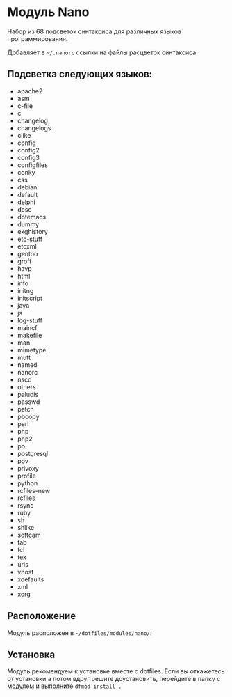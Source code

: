 # Модуль Nano

Набор из 68 подсветок синтаксиса для различных языков программирования.

Добавляет в `~/.nanorc` ссылки на файлы расцветок синтаксиса.

## Подсветка следующих языков:

* apache2
* asm
* c-file
* c
* changelog
* changelogs
* clike
* config
* config2
* config3
* configfiles
* conky
* css
* debian
* default
* delphi
* desc
* dotemacs
* dummy
* ekghistory
* etc-stuff
* etcxml
* gentoo
* groff
* havp
* html
* info
* initng
* initscript
* java
* js
* log-stuff
* maincf
* makefile
* man
* mimetype
* mutt
* named
* nanorc
* nscd
* others
* paludis
* passwd
* patch
* pbcopy
* perl
* php
* php2
* po
* postgresql
* pov
* privoxy
* profile
* python
* rcfiles-new
* rcfiles
* rsync
* ruby
* sh
* shlike
* softcam
* tab
* tcl
* tex
* urls
* vhost
* xdefaults
* xml
* xorg

## Расположение

Модуль расположен в `~/dotfiles/modules/nano/`.

## Установка

Модуль рекомендуем к установке вместе с dotfiles. Если вы откажетесь от установки а потом вдруг решите доустановить, перейдите в папку с модулем и выполните `dfmod install .`

